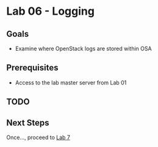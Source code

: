 # Lab 06 - Logging

## Goals

* Examine where OpenStack logs are stored within OSA

## Prerequisites

* Access to the lab master server from Lab 01

## TODO

## Next Steps

Once..., proceed to [Lab 7](Lab07.md)
